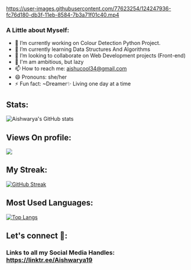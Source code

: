 https://user-images.githubusercontent.com/77623254/124247936-fc76d180-db3f-11eb-8584-7b3a71f01c40.mp4
### A Little about Myself:

- 🔭 I’m currently working on Colour Detection Python Project.
- 🌱 I’m currently learning Data Structures And Algorithms
- 👯 I’m looking to collaborate on Web Development projects (Front-end)
- 👩 I'm am ambitious, but lazy
- 📫 How to reach me: aishucool34@gmail.com
- 😄 Pronouns: she/her
- ⚡ Fun fact: ~Dreamer✨
               Living one day at a time

## Stats:
![Aishwarya's GitHub stats](https://github-readme-stats.vercel.app/api?username=aishu19-dotcom&show_icons=true&theme=radical)

## Views On profile:
![](https://komarev.com/ghpvc/?username=aishu19-dotcom&color=orange)

## My Streak:
[![GitHub Streak](http://github-readme-streak-stats.herokuapp.com?user=aishu19-dotcom)](https://git.io/streak-stats)

## Most Used Languages:
[![Top Langs](https://github-readme-stats.vercel.app/api/top-langs/?username=aishu19-dotcom&layout=compact)](https://github.com/aishu19-dotcom/github-readme-stats)


## Let's connect 🤝:
### Links to all my Social Media Handles: https://linktr.ee/Aishwarya19
